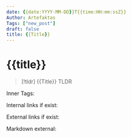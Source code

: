 ```yaml
---
date: {{date:YYYY-MM-DD}}T{{time:HH:mm:ssZ}}
Author: Artefaktas
Tags: ["new_post"]
draft: false
title: {{Title}}
---
```


# {{title}}

> [!tldr] {{Title}}
> TLDR

Inner Tags:

Internal links if exist:

External links if exist:

Markdown external: 

